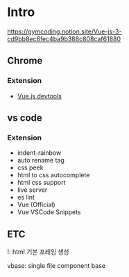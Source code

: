 
# Intro

https://gymcoding.notion.site/Vue-js-3-cd9bb8ec6fec4ba9b388c808caf61880

## Chrome

### Extension

- [Vue.js devtools](https://chromewebstore.google.com/detail/vuejs-devtools/nhdogjmejiglipccpnnnanhbledajbpd)

## vs code

### Extension

- indent-rainbow
- auto rename tag
- css peek
- html to css autocomplete
- html css support
- live server
- es lint
- Vue (Official)
- Vue VSCode Snippets

## ETC

!: html 기본 프레임 생성

vbase: single file component base
